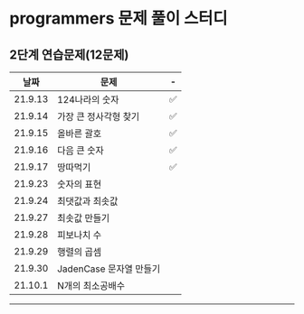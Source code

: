 # programmers 문제 풀이 스터디

## 2단계 연습문제(12문제)
|날짜|문제|-|
|--|--|--|
|21.9.13|124나라의 숫자|✅|
|21.9.14|가장 큰 정사각형 찾기|✅|
|21.9.15|올바른 괄호|✅|
|21.9.16|다음 큰 숫자|✅|
|21.9.17|땅따먹기|✅|
|21.9.23|숫자의 표현||
|21.9.24|최댓값과 최솟값||
|21.9.27|최솟값 만들기||
|21.9.28|피보나치 수||
|21.9.29|행렬의 곱셈||
|21.9.30|JadenCase 문자열 만들기||
|21.10.1|N개의 최소공배수||

---
